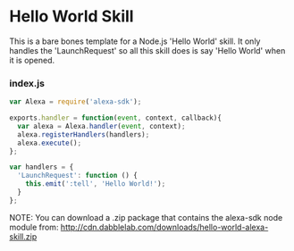 # Hello World Skill

This is a bare bones template for a Node.js 'Hello World' skill. It only handles the 'LaunchRequest' so all this skill does is say 'Hello World' when it is opened.

### index.js
```javascript
var Alexa = require('alexa-sdk');

exports.handler = function(event, context, callback){
  var alexa = Alexa.handler(event, context);
  alexa.registerHandlers(handlers);
  alexa.execute();
};

var handlers = {
  'LaunchRequest': function () {
    this.emit(':tell', 'Hello World!');
  }
};
```
NOTE: You can download a .zip package that contains the alexa-sdk node module from: http://cdn.dabblelab.com/downloads/hello-world-alexa-skill.zip
